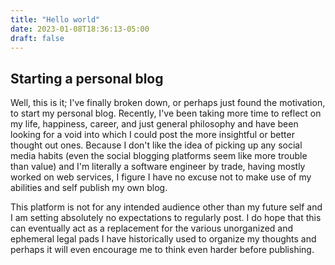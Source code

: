```yaml
---
title: "Hello world"
date: 2023-01-08T18:36:13-05:00
draft: false
---
```

## Starting a personal blog
Well, this is it; I've finally broken down, or perhaps just found the motivation, to start my personal blog. Recently, I've been taking more time to reflect on my life, happiness, career, and just general philosophy and have been looking for a void into which I could post the more insightful or better thought out ones. Because I don't like the idea of picking up any social media habits (even the social blogging platforms seem like more trouble than value) and I'm literally a software engineer by trade, having mostly worked on web services, I figure I have no excuse not to make use of my abilities and self publish my own blog.

This platform is not for any intended audience other than my future self and I am setting absolutely no expectations to regularly post. I do hope that this can eventually act as a replacement for the various unorganized and ephemeral legal pads I have historically used to organize my thoughts and perhaps it will even encourage me to think even harder before publishing.
